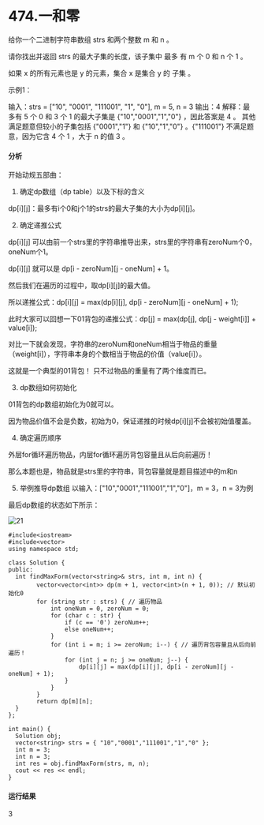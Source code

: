 # 474.一和零
给你一个二进制字符串数组 strs 和两个整数 m 和 n 。

请你找出并返回 strs 的最大子集的长度，该子集中 最多 有 m 个 0 和 n 个 1 。

如果 x 的所有元素也是 y 的元素，集合 x 是集合 y 的 子集 。

示例1：

输入：strs = ["10", "0001", "111001", "1", "0"], m = 5, n = 3
输出：4
解释：最多有 5 个 0 和 3 个 1 的最大子集是 {"10","0001","1","0"} ，因此答案是 4 。
其他满足题意但较小的子集包括 {"0001","1"} 和 {"10","1","0"} 。{"111001"} 不满足题意，因为它含 4 个 1 ，大于 n 的值 3 。

#### 分析

开始动规五部曲：

1. 确定dp数组（dp table）以及下标的含义

dp[i][j]：最多有i个0和j个1的strs的最大子集的大小为dp[i][j]。

2. 确定递推公式

dp[i][j] 可以由前一个strs里的字符串推导出来，strs里的字符串有zeroNum个0，oneNum个1。

dp[i][j] 就可以是 dp[i - zeroNum][j - oneNum] + 1。

然后我们在遍历的过程中，取dp[i][j]的最大值。

所以递推公式：dp[i][j] = max(dp[i][j], dp[i - zeroNum][j - oneNum] + 1);

此时大家可以回想一下01背包的递推公式：dp[j] = max(dp[j], dp[j - weight[i]] + value[i]);

对比一下就会发现，字符串的zeroNum和oneNum相当于物品的重量（weight[i]），字符串本身的个数相当于物品的价值（value[i]）。

这就是一个典型的01背包！ 只不过物品的重量有了两个维度而已。

3. dp数组如何初始化

01背包的dp数组初始化为0就可以。

因为物品价值不会是负数，初始为0，保证递推的时候dp[i][j]不会被初始值覆盖。

4. 确定遍历顺序

外层for循环遍历物品，内层for循环遍历背包容量且从后向前遍历！

那么本题也是，物品就是strs里的字符串，背包容量就是题目描述中的m和n

5. 举例推导dp数组
以输入：["10","0001","111001","1","0"]，m = 3，n = 3为例

最后dp数组的状态如下所示：

![21](https://github.com/CamWu-cyber/leetcode/blob/master/%E5%8A%A8%E6%80%81%E8%A7%84%E5%88%92/21.png)

    #include<iostream>
    #include<vector>
    using namespace std;

    class Solution {
    public:
      int findMaxForm(vector<string>& strs, int m, int n) {
            vector<vector<int>> dp(m + 1, vector<int>(n + 1, 0)); // 默认初始化0
            for (string str : strs) { // 遍历物品
                int oneNum = 0, zeroNum = 0;
                for (char c : str) {
                    if (c == '0') zeroNum++;
                    else oneNum++;
                }
                for (int i = m; i >= zeroNum; i--) { // 遍历背包容量且从后向前遍历！
                    for (int j = n; j >= oneNum; j--) {
                        dp[i][j] = max(dp[i][j], dp[i - zeroNum][j - oneNum] + 1);
                    }
                }
            }
            return dp[m][n];
      }
    };

    int main() {
      Solution obj;
      vector<string> strs = { "10","0001","111001","1","0" };
      int m = 3;
      int n = 3;
      int res = obj.findMaxForm(strs, m, n);
      cout << res << endl;
    }
    
#### 运行结果
  3
